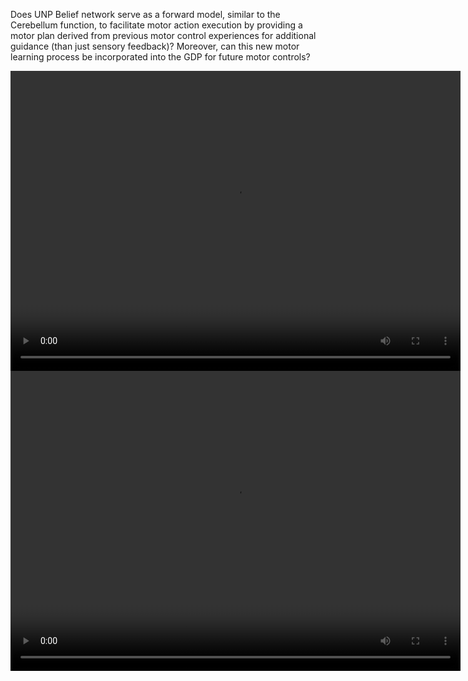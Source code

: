 Does UNP Belief network serve as a forward model, similar to the Cerebellum function, to facilitate motor action execution by providing a motor plan derived from previous motor control experiences for additional guidance (than just sensory feedback)? Moreover, can this new motor learning process be incorporated into the GDP for future motor controls?

<video width="720" height="480" controls>
  <source src="demo1.mp4" type="video/mp4">
  Demo1.
</video>


<video width="720" height="480" controls>
  <source src="demo2.mp4" type="video/mp4">
  Demo2.
</video>
